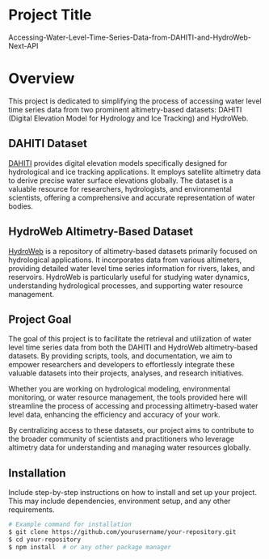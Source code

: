 # Project Title

Accessing-Water-Level-Time-Series-Data-from-DAHITI-and-HydroWeb-Next-API

# Overview

This project is dedicated to simplifying the process of accessing water level time series data from two prominent altimetry-based datasets: DAHITI (Digital Elevation Model for Hydrology and Ice Tracking) and HydroWeb.

## DAHITI Dataset

[DAHITI](https://dahiti.dgfi.tum.de/) provides digital elevation models specifically designed for hydrological and ice tracking applications. It employs satellite altimetry data to derive precise water surface elevations globally. The dataset is a valuable resource for researchers, hydrologists, and environmental scientists, offering a comprehensive and accurate representation of water bodies.

## HydroWeb Altimetry-Based Dataset

[HydroWeb](https://www.hydroweb-theonf.org/) is a repository of altimetry-based datasets primarily focused on hydrological applications. It incorporates data from various altimeters, providing detailed water level time series information for rivers, lakes, and reservoirs. HydroWeb is particularly useful for studying water dynamics, understanding hydrological processes, and supporting water resource management.

## Project Goal

The goal of this project is to facilitate the retrieval and utilization of water level time series data from both the DAHITI and HydroWeb altimetry-based datasets. By providing scripts, tools, and documentation, we aim to empower researchers and developers to effortlessly integrate these valuable datasets into their projects, analyses, and research initiatives.

Whether you are working on hydrological modeling, environmental monitoring, or water resource management, the tools provided here will streamline the process of accessing and processing altimetry-based water level data, enhancing the efficiency and accuracy of your work.

By centralizing access to these datasets, our project aims to contribute to the broader community of scientists and practitioners who leverage altimetry data for understanding and managing water resources globally.

## Installation

Include step-by-step instructions on how to install and set up your project. This may include dependencies, environment setup, and any other requirements.

```bash
# Example command for installation
$ git clone https://github.com/yourusername/your-repository.git
$ cd your-repository
$ npm install  # or any other package manager
